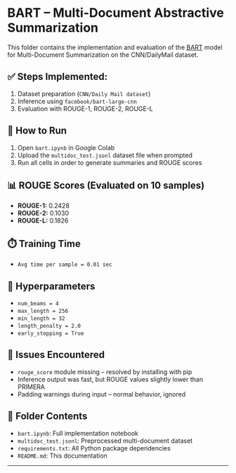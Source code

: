 # BART – Multi-Document Abstractive Summarization

This folder contains the implementation and evaluation of the [BART](https://arxiv.org/abs/1910.13461) model for Multi-Document Summarization on the CNN/DailyMail dataset.

## ✅ Steps Implemented:
1. Dataset preparation (`CNN/Daily Mail dataset`)
2. Inference using `facebook/bart-large-cnn`
3. Evaluation with ROUGE-1, ROUGE-2, ROUGE-L

## 🚀 How to Run
1. Open `bart.ipynb` in Google Colab
2. Upload the `multidoc_test.jsonl` dataset file when prompted
3. Run all cells in order to generate summaries and ROUGE scores

## 📊 ROUGE Scores (Evaluated on 10 samples)
- **ROUGE-1:** 0.2428
- **ROUGE-2:** 0.1030
- **ROUGE-L:** 0.1826

## ⏱️ Training Time
- `Avg time per sample = 0.01 sec`

## 🔧 Hyperparameters
- `num_beams = 4`
- `max_length = 256`
- `min_length = 32`
- `length_penalty = 2.0`
- `early_stopping = True`

## 🐛 Issues Encountered
- `rouge_score` module missing – resolved by installing with pip
- Inference output was fast, but ROUGE values slightly lower than PRIMERA
- Padding warnings during input – normal behavior, ignored

## 📁 Folder Contents
- `bart.ipynb`: Full implementation notebook
- `multidoc_test.jsonl`: Preprocessed multi-document dataset
- `requirements.txt`: All Python package dependencies
- `README.md`: This documentation

---
